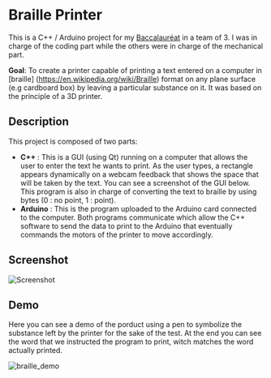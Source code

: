 # Braille Printer 
This is a C++ / Arduino project for my [Baccalauréat](https://en.wikipedia.org/wiki/Baccalaur%C3%A9at) in a team of 3. I was in charge of the coding part while the others were in charge of the mechanical part. 

**Goal**:  To create a printer capable of printing a text entered on a computer in [braille] (https://en.wikipedia.org/wiki/Braille) format on any plane surface (e.g cardboard box) by leaving a particular substance on it. It was based on the principle of a 3D printer.  
## Description 
This project is composed of two parts:
* **C++** : This is a GUI (using Qt) running on a computer that allows the user to enter the text he wants to print. As the user types, a rectangle appears dynamically on a webcam feedback that shows the space that will be taken by the text. You can see a screenshot of the GUI below. This program is also in charge of converting the text to braille by using bytes (0 : no point, 1 : point).
* **Arduino** : This is the program uploaded to the Arduino card connected to the computer. Both programs communicate which allow the C++ software to send the data to print to the Arduino that eventually commands the motors of the printer to move accordingly.
  
## Screenshot
  ![Screenshot](https://user-images.githubusercontent.com/18093026/105174007-cb6a8d80-5b19-11eb-81ef-e4851cf69862.PNG)
  
## Demo
Here you can see a demo of the porduct using a pen to symbolize the substance left by the printer for the sake of the test.
At the end you can see the word that we instructed the program to print, witch matches the word actually printed.

![braille_demo](https://user-images.githubusercontent.com/18093026/105183632-53ef2b00-5b26-11eb-8c68-c28b116bdab7.gif)
